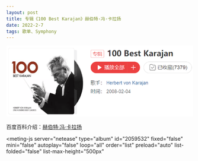 ```yaml
---
layout: post
title: 专辑《100 Best Karajan》赫伯特·冯·卡拉扬
date: 2022-2-7
tags: 歌单、Symphony
---
```


![](/img/karajan.png)

百度百科介绍：<a href="https://baike.baidu.com/item/%E8%B5%AB%E4%BC%AF%E7%89%B9%C2%B7%E5%86%AF%C2%B7%E5%8D%A1%E6%8B%89%E6%89%AC" target="_blank">赫伯特·冯·卡拉扬</a>


<style>
    @import url(https://cdn.jsdelivr.net/npm/aplayer/dist/APlayer.min.css);
</style>
<script src="https://cdn.jsdelivr.net/npm/aplayer/dist/APlayer.min.js"></script>
<script src="https://cdn.jsdelivr.net/npm/meting@2.0.1/dist/Meting.min.js"></script>
<meting-js 
	server="netease" 
	type="album" 
	id="2059532"
	fixed="false"
	mini="false"
	autoplay="false"
	loop="all"
	order="list"
	preload="auto"
	list-folded="false"
	list-max-height="500px" 

></meting-js>
